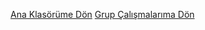 <a href="https://github.com/waroi/TurkcellFrontend2023/tree/main/Ogrenciler/ogulcanmunogullari">Ana Klasörüme Dön</a>
<a href="https://github.com/waroi/TurkcellFrontend2023/tree/main/Ogrenciler/ogulcanmunogullari/grup-calismalarim">Grup Çalışmalarıma Dön</a>
